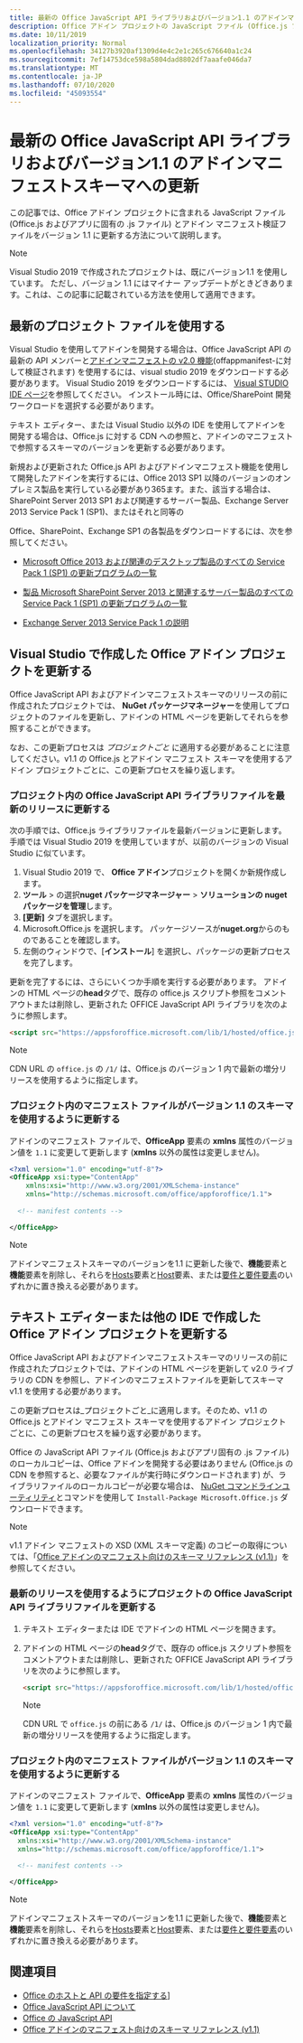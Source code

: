 ```yaml
---
title: 最新の Office JavaScript API ライブラリおよびバージョン1.1 のアドインマニフェストスキーマへの更新
description: Office アドイン プロジェクトの JavaScript ファイル (Office.js ファイルとアプリに固有の .js ファイル) とアドイン マニフェスト検証ファイルをバージョン 1.1 に更新します。
ms.date: 10/11/2019
localization_priority: Normal
ms.openlocfilehash: 34127b3920af1309d4e4c2e1c265c676640a1c24
ms.sourcegitcommit: 7ef14753dce598a5804dad8802df7aaafe046da7
ms.translationtype: MT
ms.contentlocale: ja-JP
ms.lasthandoff: 07/10/2020
ms.locfileid: "45093554"
---
```

# <a name="update-to-the-latest-office-javascript-api-library-and-version-11-add-in-manifest-schema"></a>最新の Office JavaScript API ライブラリおよびバージョン1.1 のアドインマニフェストスキーマへの更新

この記事では、Office アドイン プロジェクトに含まれる JavaScript ファイル (Office.js およびアプリに固有の .js ファイル) とアドイン マニフェスト検証ファイルをバージョン 1.1 に更新する方法について説明します。

> [!NOTE]
> Visual Studio 2019 で作成されたプロジェクトは、既にバージョン1.1 を使用しています。 ただし、バージョン 1.1 にはマイナー アップデートがときどきあります。これは、この記事に記載されている方法を使用して適用できます。

## <a name="use-the-most-up-to-date-project-files"></a>最新のプロジェクト ファイルを使用する

Visual Studio を使用してアドインを開発する場合は、Office JavaScript API の最新の API メンバーと[アドインマニフェストの v2.0 機能](../develop/add-in-manifests.md)(offappmanifest-に対して検証されます) を使用するには、visual studio 2019 をダウンロードする必要があります。 Visual Studio 2019 をダウンロードするには、 [Visual STUDIO IDE ページ](https://visualstudio.microsoft.com/vs/)を参照してください。 インストール時には、Office/SharePoint 開発ワークロードを選択する必要があります。

テキスト エディター、または Visual Studio 以外の IDE を使用してアドインを開発する場合は、Office.js に対する CDN への参照と、アドインのマニフェストで参照するスキーマのバージョンを更新する必要があります。

新規および更新された Office.js API およびアドインマニフェスト機能を使用して開発したアドインを実行するには、Office 2013 SP1 以降のバージョンのオンプレミス製品を実行している必要があり365ます。また、該当する場合は、SharePoint Server 2013 SP1 および関連するサーバー製品、Exchange Server 2013 Service Pack 1 (SP1)、またはそれと同等の

Office、SharePoint、Exchange SP1 の各製品をダウンロードするには、次を参照してください。

- [Microsoft Office 2013 および関連のデスクトップ製品のすべての Service Pack 1 (SP1) の更新プログラムの一覧](https://support.microsoft.com/kb/2850036)

- [製品 Microsoft SharePoint Server 2013 と関連するサーバー製品のすべての Service Pack 1 (SP1) の更新プログラムの一覧](https://support.microsoft.com/kb/2850035)

- [Exchange Server 2013 Service Pack 1 の説明](https://support.microsoft.com/kb/2926248)


## <a name="updating-an-office-add-in-project-created-with-visual-studio"></a>Visual Studio で作成した Office アドイン プロジェクトを更新する

Office JavaScript API およびアドインマニフェストスキーマのリリースの前に作成されたプロジェクトでは、 **NuGet パッケージマネージャー**を使用してプロジェクトのファイルを更新し、アドインの HTML ページを更新してそれらを参照することができます。 

なお、この更新プロセスは _プロジェクトごと_ に適用する必要があることに注意してください。v1.1 の Office.js とアドイン マニフェスト スキーマを使用するアドイン プロジェクトごとに、この更新プロセスを繰り返します。

### <a name="update-the-office-javascript-api-library-files-in-your-project-to-the-newest-release"></a>プロジェクト内の Office JavaScript API ライブラリファイルを最新のリリースに更新する
次の手順では、Office.js ライブラリファイルを最新バージョンに更新します。 手順では Visual Studio 2019 を使用していますが、以前のバージョンの Visual Studio に似ています。

1. Visual Studio 2019 で、 **Office アドイン**プロジェクトを開くか新規作成します。
2. **ツール**  >  の選択**nuget パッケージマネージャー**  >  **ソリューションの nuget パッケージを管理**します。
3. **[更新]** タブを選択します。
4. Microsoft.Office.js を選択します。 パッケージソースが**nuget.org**からのものであることを確認します。
5. 左側のウィンドウで、[**インストール**] を選択し、パッケージの更新プロセスを完了します。

更新を完了するには、さらにいくつか手順を実行する必要があります。 アドインの HTML ページの**head**タグで、既存の office.js スクリプト参照をコメントアウトまたは削除し、更新された OFFICE JavaScript API ライブラリを次のように参照します。

  ```html
  <script src="https://appsforoffice.microsoft.com/lib/1/hosted/office.js" type="text/javascript"></script>
  ```

   > [!NOTE] 
   > CDN URL の `office.js` の `/1/` は、Office.js のバージョン 1 内で最新の増分リリースを使用するように指定します。


### <a name="update-the-manifest-file-in-your-project-to-use-schema-version-11"></a>プロジェクト内のマニフェスト ファイルがバージョン 1.1 のスキーマを使用するように更新する

アドインのマニフェスト ファイルで、**OfficeApp** 要素の **xmlns** 属性のバージョン値を `1.1` に変更して更新します (**xmlns** 以外の属性は変更しません)。

```xml
<?xml version="1.0" encoding="utf-8"?>
<OfficeApp xsi:type="ContentApp"
    xmlns:xsi="http://www.w3.org/2001/XMLSchema-instance"
    xmlns="http://schemas.microsoft.com/office/appforoffice/1.1">
  
  <!-- manifest contents -->

</OfficeApp>
```

> [!NOTE]
> アドインマニフェストスキーマのバージョンを1.1 に更新した後で、**機能**要素と**機能**要素を削除し、それらを[Hosts](../reference/manifest/hosts.md)要素と[Host](../reference/manifest/host.md)要素、または[要件と要件要素](specify-office-hosts-and-api-requirements.md)のいずれかに置き換える必要があります。

## <a name="updating-an-office-add-in-project-created-with-a-text-editor-or-other-ide"></a>テキスト エディターまたは他の IDE で作成した Office アドイン プロジェクトを更新する

Office JavaScript API およびアドインマニフェストスキーマのリリースの前に作成されたプロジェクトでは、アドインの HTML ページを更新して v2.0 ライブラリの CDN を参照し、アドインのマニフェストファイルを更新してスキーマ v1.1 を使用する必要があります。 

この更新プロセスは_プロジェクトごと_に適用します。そのため、v1.1 の Office.js とアドイン マニフェスト スキーマを使用するアドイン プロジェクトごとに、この更新プロセスを繰り返す必要があります。

Office の JavaScript API ファイル (Office.js およびアプリ固有の .js ファイル) のローカルコピーは、Office アドインを開発する必要はありません (Office.js の CDN を参照すると、必要なファイルが実行時にダウンロードされます) が、ライブラリファイルのローカルコピーが必要な場合は、 [NuGet コマンドラインユーティリティ](https://docs.nuget.org/consume/installing-nuget)とコマンドを使用して `Install-Package Microsoft.Office.js` ダウンロードできます。

> [!NOTE]
> v1.1 アドイン マニフェストの XSD (XML スキーマ定義) のコピーの取得については、「[Office アドインのマニフェスト向けのスキーマ リファレンス (v1.1)](../develop/add-in-manifests.md)」を参照してください。


### <a name="update-the-office-javascript-api-library-files-in-your-project-to-use-the-newest-release"></a>最新のリリースを使用するようにプロジェクトの Office JavaScript API ライブラリファイルを更新する

1. テキスト エディターまたは IDE でアドインの HTML ページを開きます。

2. アドインの HTML ページの**head**タグで、既存の office.js スクリプト参照をコメントアウトまたは削除し、更新された OFFICE JavaScript API ライブラリを次のように参照します。

    ```html
    <script src="https://appsforoffice.microsoft.com/lib/1/hosted/office.js" type="text/javascript"></script>
    ```

   > [!NOTE]
   > CDN URL で `office.js` の前にある `/1/` は、Office.js のバージョン 1 内で最新の増分リリースを使用するように指定します。

### <a name="update-the-manifest-file-in-your-project-to-use-schema-version-11"></a>プロジェクト内のマニフェスト ファイルがバージョン 1.1 のスキーマを使用するように更新する

アドインのマニフェスト ファイルで、**OfficeApp** 要素の **xmlns** 属性のバージョン値を `1.1` に変更して更新します (**xmlns** 以外の属性は変更しません)。

```xml
<?xml version="1.0" encoding="utf-8"?>
<OfficeApp xsi:type="ContentApp"
  xmlns:xsi="http://www.w3.org/2001/XMLSchema-instance"
  xmlns="http://schemas.microsoft.com/office/appforoffice/1.1">
  
  <!-- manifest contents -->

</OfficeApp>
```

> [!NOTE]
> アドインマニフェストスキーマのバージョンを1.1 に更新した後で、**機能**要素と**機能**要素を削除し、それらを[Hosts](../reference/manifest/hosts.md)要素と[Host](../reference/manifest/host.md)要素、または[要件と要件要素](specify-office-hosts-and-api-requirements.md)のいずれかに置き換える必要があります。

## <a name="see-also"></a>関連項目

- [Office のホストと API の要件を指定する](specify-office-hosts-and-api-requirements.md)]
- [Office JavaScript API について](understanding-the-javascript-api-for-office.md)
- [Office の JavaScript API](../reference/javascript-api-for-office.md)
- [Office アドインのマニフェスト向けのスキーマ リファレンス (v1.1)](../develop/add-in-manifests.md)
